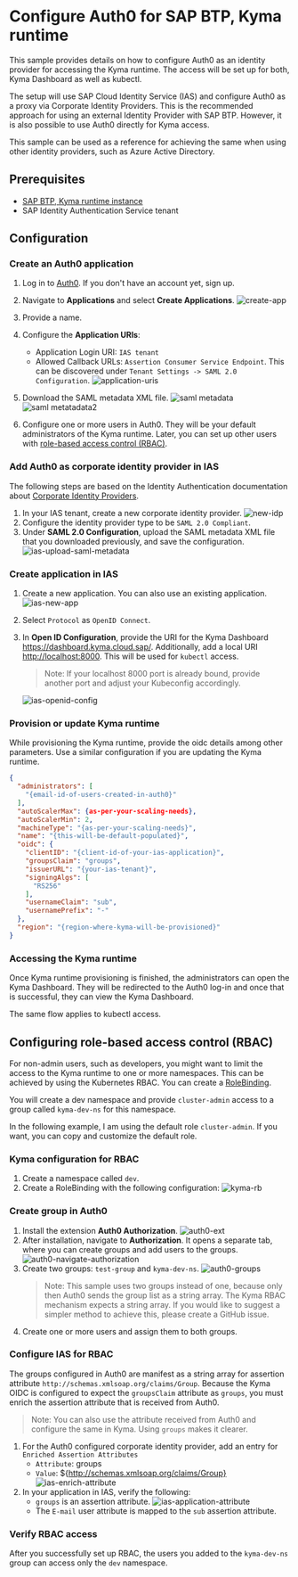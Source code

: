 # Configure Auth0 for SAP BTP, Kyma runtime

This sample provides details on how to configure Auth0 as an identity provider for accessing the Kyma runtime. The access will be set up for both, Kyma Dashboard as well as kubectl.

The setup will use SAP Cloud Identity Service (IAS) and configure Auth0 as a proxy via Corporate Identity Providers. This is the recommended approach for using an external Identity Provider with SAP BTP. However, it is also possible to use Auth0 directly for Kyma access.

This sample can be used as a reference for achieving the same when using other identity providers, such as Azure Active Directory.

## Prerequisites

- [SAP BTP, Kyma runtime instance](../prerequisites/#kyma)
- SAP Identity Authentication Service tenant

## Configuration

### Create an Auth0 application

1. Log in to [Auth0]( https://auth0.com/ ). If you don't have an account yet, sign up.
2. Navigate to **Applications** and select **Create Applications**.
  ![create-app](assets/auth0-create-app.png)

3. Provide a name.
4. Configure the **Application URIs**:
   - Application Login URI: `IAS tenant`
   - Allowed Callback URLs: `Assertion Consumer Service Endpoint`. This can be discovered under `Tenant Settings -> SAML 2.0 Configuration`.
   ![application-uris](assets/auth0-application-uris.png)
5. Download the SAML metadata XML file.
   ![saml metadata](assets/auth0-download-saml-metadata.png)
   ![saml metatadata2](assets/auth0-download-saml-metadata-2.png)
6. Configure one or more users in Auth0. They will be your default administrators of the Kyma runtime. Later, you can set up other users with [role-based access control (RBAC)](#configuring-role-based-access-control-rbac).

### Add Auth0 as corporate identity provider in IAS

The following steps are based on the Identity Authentication documentation about [Corporate Identity Providers](https://help.sap.com/docs/IDENTITY_AUTHENTICATION/6d6d63354d1242d185ab4830fc04feb1/19f3eca47db643b6aad448b5dc1075ad.html).

1. In your IAS tenant, create a new corporate identity provider.
   ![new-idp](assets/ias-new-idp.png)
2. Configure the identity provider type to be `SAML 2.0 Compliant`.
3. Under **SAML 2.0 Configuration**, upload the SAML metadata XML file that you downloaded previously, and save the configuration.
   ![ias-upload-saml-metadata](assets/ias-upload-saml-metadata.png)

### Create application in IAS

1. Create a new application. You can also use an existing application.
   ![ias-new-app](assets/ias-new-app.png)
2. Select `Protocol` as `OpenID Connect`.
3. In **Open ID Configuration**, provide the URI for the Kyma Dashboard <https://dashboard.kyma.cloud.sap/>. Additionally, add a local URI <http://localhost:8000>. This will be used for `kubectl` access.

   >Note: If your localhost 8000 port is already bound, provide another port and adjust your Kubeconfig accordingly.

   ![ias-openid-config](assets/ias-openid-config.png)

### Provision or update Kyma runtime

While provisioning the Kyma runtime, provide the oidc details among other parameters. Use a similar configuration if you are updating the Kyma runtime.

```json
{
  "administrators": [
    "{email-id-of-users-created-in-auth0}"
  ],
  "autoScalerMax": {as-per-your-scaling-needs},
  "autoScalerMin": 2,
  "machineType": "{as-per-your-scaling-needs}",
  "name": "{this-will-be-default-populated}",
  "oidc": {
    "clientID": "{client-id-of-your-ias-application}",
    "groupsClaim": "groups",
    "issuerURL": "{your-ias-tenant}",
    "signingAlgs": [
      "RS256"
    ],
    "usernameClaim": "sub",
    "usernamePrefix": "-"
  },
  "region": "{region-where-kyma-will-be-provisioned}"
} 
```

### Accessing the Kyma runtime

Once Kyma runtime provisioning is finished, the administrators can open the Kyma Dashboard. They will be redirected to the Auth0 log-in and once that is successful, they can view the Kyma Dashboard.

The same flow applies to kubectl access.

## Configuring role-based access control (RBAC)

For non-admin users, such as developers, you might want to limit the access to the Kyma runtime to one or more namespaces. This can be achieved by using the Kubernetes RBAC. You can create a [RoleBinding](https://kubernetes.io/docs/reference/access-authn-authz/rbac/#rolebinding-example).

You will create a dev namespace and provide `cluster-admin` access to a group called `kyma-dev-ns` for this namespace.

In the following example, I am using the default role `cluster-admin`. If you want, you can copy and customize the default role.

### Kyma configuration for RBAC

1. Create a namespace called `dev`.
2. Create a RoleBinding with the following configuration:
   ![kyma-rb](assets/kyma-rb.png)

### Create group in Auth0

1. Install the extension **Auth0 Authorization**.
   ![auth0-ext](assets/auth0-ext.png)
2. After installation, navigate to **Authorization**. It opens a separate tab, where you can create groups and add users to the groups.
   ![auth0-navigate-authorization](assets/auth0-navigate-authorization.png)
3. Create two groups: `test-group` and `kyma-dev-ns`.
   ![auth0-groups](assets/auth0-groups.png)
   >Note: This sample uses two groups instead of one, because only then Auth0 sends the group list as a string array. The Kyma RBAC mechanism expects a string array.
   >If you would like to suggest a simpler method to achieve this, please create a GitHub issue.
4. Create one or more users and assign them to both groups.

### Configure IAS for RBAC

The groups configured in Auth0 are manifest as a string array for assertion attribute `http://schemas.xmlsoap.org/claims/Group`. Because the Kyma OIDC is configured to expect the `groupsClaim` attribute as `groups`, you must enrich the assertion attribute that is received from Auth0.

>Note: You can also use the attribute received from Auth0 and configure the same in Kyma. Using `groups` makes it clearer.

1. For the Auth0 configured corporate identity provider, add an entry for `Enriched Assertion Attributes`
   - `Attribute`: groups
   - `Value`: ${http://schemas.xmlsoap.org/claims/Group}
   ![ias-enrich-attribute](assets/ias-enrich-attribute.png)
2. In your application in IAS, verify the following:
   - `groups` is an assertion attribute.
     ![ias-application-attribute](assets/ias-application-attribute.png)
   - The `E-mail` user attribute is mapped to the `sub` assertion attribute.

### Verify RBAC access

After you successfully set up RBAC, the users you added to the `kyma-dev-ns` group can access only the `dev` namespace.
